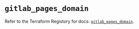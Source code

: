 # `gitlab_pages_domain`

Refer to the Terraform Registory for docs: [`gitlab_pages_domain`](https://registry.terraform.io/providers/gitlabhq/gitlab/15.10.0/docs/resources/pages_domain).
